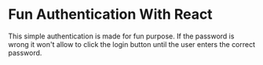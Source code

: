 # Fun Authentication With React
This simple authentication is made for fun purpose. If the password is wrong it won't allow to click the login button until the user enters the correct password. 